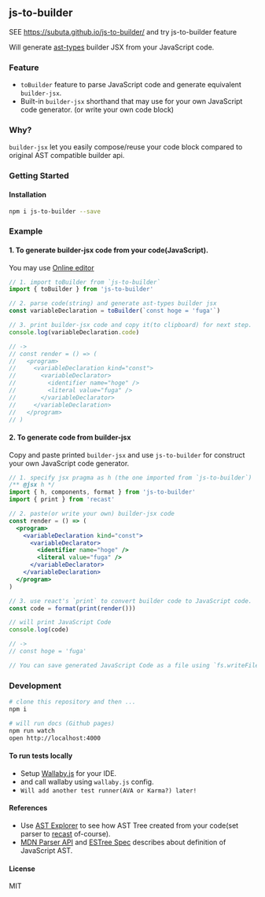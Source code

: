 ## js-to-builder

SEE https://subuta.github.io/js-to-builder/ and try js-to-builder feature

Will generate [ast-types](https://github.com/benjamn/ast-types) builder JSX from your JavaScript code.

### Feature

- `toBuilder` feature to parse JavaScript code and generate equivalent `builder-jsx`.
- Built-in `builder-jsx` shorthand that may use for your own JavaScript code generator. (or write your own code block) 

### Why?

`builder-jsx` let you easily compose/reuse your code block compared to original AST compatible builder api.

### Getting Started
#### Installation

```bash
npm i js-to-builder --save
```

### Example
#### 1. To generate builder-jsx code from your code(JavaScript).
You may use [Online editor](https://subuta.github.io/js-to-builder/)

```jsx harmony
// 1. import toBuilder from `js-to-builder`
import { toBuilder } from 'js-to-builder'

// 2. parse code(string) and generate ast-types builder jsx
const variableDeclaration = toBuilder(`const hoge = 'fuga'`)

// 3. print builder-jsx code and copy it(to clipboard) for next step.
console.log(variableDeclaration.code)

// ->
// const render = () => (
//   <program>
//     <variableDeclaration kind="const">
//       <variableDeclarator>
//         <identifier name="hoge" />
//         <literal value="fuga" />
//       </variableDeclarator>
//     </variableDeclaration>
//   </program>
// )
```

#### 2. To generate code from builder-jsx
Copy and paste printed `builder-jsx` and use `js-to-builder` for construct your own JavaScript code generator.

```jsx harmony
// 1. specify jsx pragma as h (the one imported from `js-to-builder`)
/** @jsx h */
import { h, components, format } from 'js-to-builder'
import { print } from 'recast'

// 2. paste(or write your own) builder-jsx code
const render = () => (
  <program>
    <variableDeclaration kind="const">
      <variableDeclarator>
        <identifier name="hoge" />
        <literal value="fuga" />
      </variableDeclarator>
    </variableDeclaration>
  </program>
)

// 3. use react's `print` to convert builder code to JavaScript code.
const code = format(print(render()))

// will print JavaScript Code
console.log(code)

// ->
// const hoge = 'fuga'

// You can save generated JavaScript Code as a file using `fs.writeFile` of-course :)
```

### Development

```bash
# clone this repository and then ...
npm i

# will run docs (Github pages)
npm run watch
open http://localhost:4000
```

#### To run tests locally

- Setup [Wallaby.js](https://wallabyjs.com/) for your IDE.
- and call wallaby using `wallaby.js` config.
- `Will add another test runner(AVA or Karma?) later!`

#### References

- Use [AST Explorer](https://astexplorer.net/) to see how AST Tree created from your code(set parser to [recast](https://github.com/benjamn/recast) of-course).
- [MDN Parser API](https://developer.mozilla.org/en-US/docs/Mozilla/Projects/SpiderMonkey/Parser_API) and [ESTree Spec](https://github.com/estree/estree) describes about definition of JavaScript AST.

#### License

MIT

